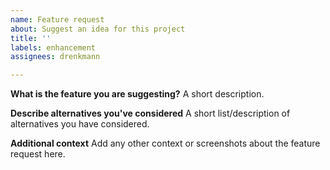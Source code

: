 ```yaml
---
name: Feature request
about: Suggest an idea for this project
title: ''
labels: enhancement
assignees: drenkmann

---
```


**What is the feature you are suggesting?**
A short description.

**Describe alternatives you've considered**
A short list/description of alternatives you have considered.

**Additional context**
Add any other context or screenshots about the feature request here.
